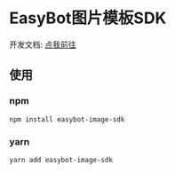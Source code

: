 # EasyBot图片模板SDK

开发文档: [点我前往]("https://docs.hualib.com/template/index.html")


## 使用

### npm

```shell
npm install easybot-image-sdk
```


### yarn
```shell
yarn add easybot-image-sdk
```